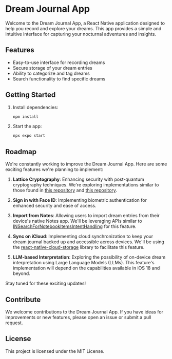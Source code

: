 # Dream Journal App

Welcome to the Dream Journal App, a React Native application designed to help you record and explore your dreams. This app provides a simple and intuitive interface for capturing your nocturnal adventures and insights.

## Features

- Easy-to-use interface for recording dreams
- Secure storage of your dream entries
- Ability to categorize and tag dreams
- Search functionality to find specific dreams

## Getting Started

1. Install dependencies:
   ```bash
   npm install
   ```

2. Start the app:
   ```bash
   npx expo start
   ```

## Roadmap

We're constantly working to improve the Dream Journal App. Here are some exciting features we're planning to implement:

1. **Lattice Cryptography**: Enhancing security with post-quantum cryptography techniques. We're exploring implementations similar to those found in [this repository](https://github.com/FuKyuToTo/lattice-based-cryptography?tab=readme-ov-file) and [this repository](https://github.com/antontutoveanu/crystals-kyber-javascript?tab=readme-ov-file).

2. **Sign in with Face ID**: Implementing biometric authentication for enhanced security and ease of access.

3. **Import from Notes**: Allowing users to import dream entries from their device's native Notes app. We'll be leveraging APIs similar to [INSearchForNotebookItemsIntentHandling](https://developer.apple.com/documentation/sirikit/insearchfornotebookitemsintenthandling) for this feature.

4. **Sync on iCloud**: Implementing cloud synchronization to keep your dream journal backed up and accessible across devices. We'll be using the [react-native-cloud-storage](https://github.com/kuatsu/react-native-cloud-storage) library to facilitate this feature.

5. **LLM-based Interpretation**: Exploring the possibility of on-device dream interpretation using Large Language Models (LLMs). This feature's implementation will depend on the capabilities available in iOS 18 and beyond.

Stay tuned for these exciting updates!

## Contribute

We welcome contributions to the Dream Journal App. If you have ideas for improvements or new features, please open an issue or submit a pull request.

## License

This project is licensed under the MIT License.
